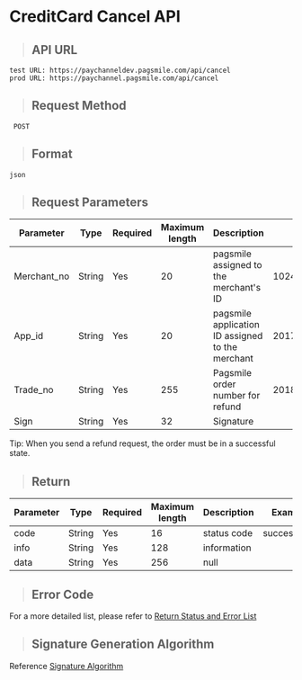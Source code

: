 # CreditCard Cancel API

>## API URL

    test URL: https://paychanneldev.pagsmile.com/api/cancel
    prod URL: https://paychannel.pagsmile.com/api/cancel
    
>## Request Method

     POST

>## Format 
  
    json    

>## Request Parameters

Parameter | Type | Required | Maximum length | Description | Example
--- | --- | --- | --- | --- | ---
Merchant_no | String | Yes | 20 | pagsmile assigned to the merchant's ID | 1024201708140012289
App_id | String | Yes | 20 | pagsmile application ID assigned to the merchant | 2017051914172236111
Trade_no | String | Yes | 255 | Pagsmile order number for refund | 2018022604263906847
Sign | String | Yes | 32 | Signature |

Tip: When you send a refund request, the order must be in a successful state.

>## Return

Parameter | Type | Required | Maximum length | Description | Example
---  | ---  | ---      | ---      | ---  | ---
code | String | Yes | 16 | status code | success:200
info | String | Yes | 128 | information | 
data | String | Yes | 256 | null    |

>## Error Code

For a more detailed list, please refer to [Return Status and Error List](ReturnResult)

>## Signature Generation Algorithm

Reference [Signature Algorithm](SignatureAlgorithm)
